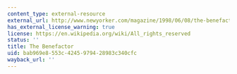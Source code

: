 ```yaml
---
content_type: external-resource
external_url: http://www.newyorker.com/magazine/1998/06/08/the-benefactor
has_external_license_warning: true
license: https://en.wikipedia.org/wiki/All_rights_reserved
status: ''
title: The Benefactor
uid: bab969e8-553c-4245-9794-28983c340cfc
wayback_url: ''
---
```

